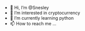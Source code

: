 - 👋 Hi, I’m @Snesley
- 👀 I’m interested in cryptocurrency
- 🌱 I’m currently learning python
- 📫 How to reach me ...

<!---
Snesley/Snesley is a ✨ special ✨ repository because its `README.md` (this file) appears on your GitHub profile.
You can click the Preview link to take a look at your changes.
--->
